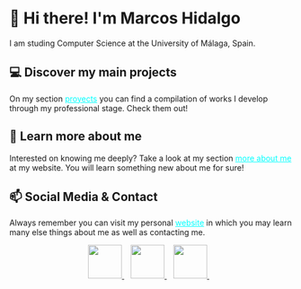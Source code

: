 <h1>👋 Hi there! I'm Marcos Hidalgo </h1>
I am studing Computer Science at the University of Málaga, Spain.

<h2>💻 Discover my main projects </h2>
On my section <a href="https://markoshb.github.io/projects.html" style="color:cyan" target="blank"> proyects</a> you can find a compilation of works I develop through my professional stage. Check them out!

<h2>💬 Learn more about me </h2>
Interested on knowing me deeply? Take a look at my section <a href="https://markoshb.github.io/moreAboutMe.html" style="color:cyan" target="blank"> more about me</a> at my website. You will learn something new about me for sure!

<h2>📫 Social Media & Contact </h2>
<p> Always remember you can visit my personal <a href="https://markoshb.github.io/index.html" style="color:cyan" target="blank">website</a> in which you may learn many else things about me as well as contacting me.
<p align="center">
    <a href="https://twitter.com/Marcos_Hidalgo" target="_blank">
        <img src="https://pitlochryfestivaltheatre.com/wp-content/uploads/2020/04/2-27646_twitter-logo-png-transparent-background-logo-twitter-png.png" height="60">
    </a> &nbsp;&nbsp;
    <a href="https://github.com/MarkosHB" target="_blank">
        <img src="https://cdn.iconscout.com/icon/free/png-256/github-153-675523.png" height="60">
    </a> &nbsp;&nbsp;
    <a href="https://www.linkedin.com/in/marcoshidalgob" target="_blank">
        <img src="https://upload.wikimedia.org/wikipedia/commons/thumb/c/ca/LinkedIn_logo_initials.png/768px-LinkedIn_logo_initials.png" height="60">
    </a>  &nbsp;&nbsp;
    <a href="https://MarkosHB.github.io/" target="_blank">
    </a>
</p>

<!--
**MarkosHB/MarkosHB** is a ✨ _special_ ✨ repository because its `README.md` (this file) appears on your GitHub profile.

Here are some ideas to get you started:

- 🔭 I’m currently working on ...
- 🌱 I’m currently learning ...
- 👯 I’m looking to collaborate on ...
- 🤔 I’m looking for help with ...
- 💬 Ask me about ...
- 📫 How to reach me: ...
- 😄 Pronouns: ...
- ⚡ Fun fact: ...
-->
